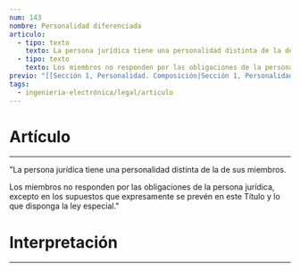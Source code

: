 ```yaml
---
num: 143
nombre: Personalidad diferenciada
articulo:
  - tipo: texto
    texto: La persona jurídica tiene una personalidad distinta de la de sus miembros.
  - tipo: texto
    texto: Los miembros no responden por las obligaciones de la persona jurídica, excepto en los supuestos que expresamente se prevén en este Título y lo que disponga la ley especial.
previo: "[[Sección 1, Personalidad. Composición|Sección 1, Personalidad. Composición]]"
tags:
  - ingeniería-electrónica/legal/articulo
---
```

# Artículo
---
"La persona jurídica tiene una personalidad distinta de la de sus miembros.

Los miembros no responden por las obligaciones de la persona jurídica, excepto en los supuestos que expresamente se prevén en este Título y lo que disponga la ley especial."

# Interpretación
---
